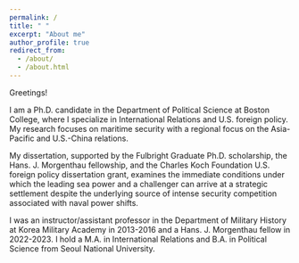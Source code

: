 ```yaml
---
permalink: /
title: " "
excerpt: "About me"
author_profile: true
redirect_from: 
  - /about/
  - /about.html
---
```


Greetings!

I am a Ph.D. candidate in the Department of Political Science at Boston College, where I specialize in International Relations and U.S. foreign policy. My research focuses on maritime security with a regional focus on the Asia-Pacific and U.S.-China relations.

My dissertation, supported by the Fulbright Graduate Ph.D. scholarship, the Hans. J. Morgenthau fellowship, and the Charles Koch Foundation U.S. foreign policy dissertation grant, examines the immediate conditions under which the leading sea power and a challenger can arrive at a strategic settlement despite the underlying source of intense security competition associated with naval power shifts.

I was an instructor/assistant professor in the Department of Military History at Korea Military Academy in 2013-2016 and a Hans. J. Morgenthau fellow in 2022-2023. I hold a M.A. in International Relations and B.A. in Political Science from Seoul National University.
